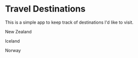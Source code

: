 # Travel Destinations

This is a simple app to keep track of destinations I'd like to visit.

New Zealand

Iceland

Norway